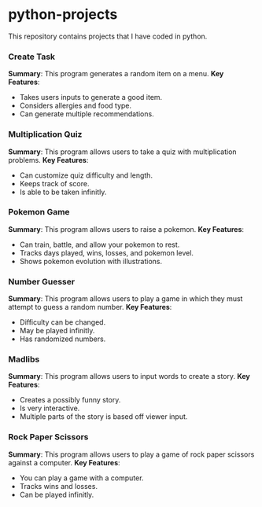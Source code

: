 # python-projects
This repository contains projects that I have coded in python.

### Create Task
**Summary**: This program generates a random item on a menu.
**Key Features**: 
- Takes users inputs to generate a good item.
- Considers allergies and food type.
- Can generate multiple recommendations.

### Multiplication Quiz
**Summary**: This program allows users to take a quiz with multiplication problems.
**Key Features**: 
- Can customize quiz difficulty and length.
- Keeps track of score.
- Is able to be taken infinitly.

### Pokemon Game 
**Summary**: This program allows users to raise a pokemon.
**Key Features**: 
- Can train, battle, and allow your pokemon to rest.
- Tracks days played, wins, losses, and pokemon level.
- Shows pokemon evolution with illustrations.

### Number Guesser 
**Summary**: This program allows users to play a game in which they must attempt to guess a random number.
**Key Features**: 
- Difficulty can be changed.
- May be played infinitly.
- Has randomized numbers.

### Madlibs 
**Summary**: This program allows users to input words to create a story.
**Key Features**: 
- Creates a possibly funny story.
- Is very interactive.
- Multiple parts of the story is based off viewer input.

### Rock Paper Scissors
**Summary**: This program allows users to play a game of rock paper scissors against a computer.
**Key Features**: 
- You can play a game with a computer.
- Tracks wins and losses.
- Can be played infinitly. 
